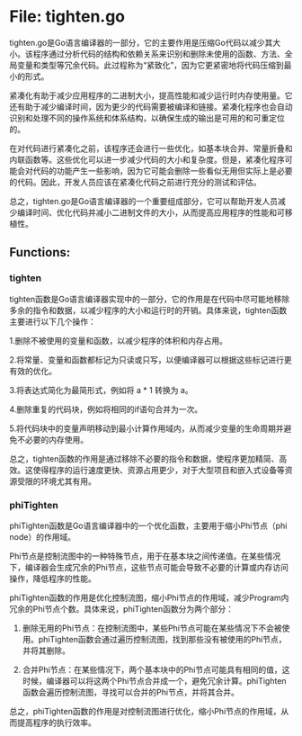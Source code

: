 # File: tighten.go

tighten.go是Go语言编译器的一部分，它的主要作用是压缩Go代码以减少其大小。该程序通过分析代码的结构和依赖关系来识别和删除未使用的函数、方法、全局变量和类型等冗余代码。此过程称为“紧致化”，因为它更紧密地将代码压缩到最小的形式。

紧凑化有助于减少应用程序的二进制大小，提高性能和减少运行时内存使用量。它还有助于减少编译时间，因为更少的代码需要被编译和链接。紧凑化程序也会自动识别和处理不同的操作系统和体系结构，以确保生成的输出是可用的和可重定位的。

在对代码进行紧凑化之前，该程序还会进行一些优化，如基本块合并、常量折叠和内联函数等。这些优化可以进一步减少代码的大小和复杂度。但是，紧凑化程序可能会对代码的功能产生一些影响，因为它可能会删除一些看似无用但实际上是必要的代码。因此，开发人员应该在紧凑化代码之前进行充分的测试和评估。

总之，tighten.go是Go语言编译器的一个重要组成部分，它可以帮助开发人员减少编译时间、优化代码并减小二进制文件的大小，从而提高应用程序的性能和可移植性。

## Functions:

### tighten

tighten函数是Go语言编译器实现中的一部分，它的作用是在代码中尽可能地移除多余的指令和数据，以减少程序的大小和运行时的开销。具体来说，tighten函数主要进行以下几个操作：

1.删除不被使用的变量和函数，以减少程序的体积和内存占用。

2.将常量、变量和函数都标记为只读或只写，以便编译器可以根据这些标记进行更有效的优化。

3.将表达式简化为最简形式，例如将 a * 1 转换为 a。

4.删除重复的代码块，例如将相同的if语句合并为一次。

5.将代码块中的变量声明移动到最小计算作用域内，从而减少变量的生命周期并避免不必要的内存使用。

总之，tighten函数的作用是通过移除不必要的指令和数据，使程序更加精简、高效。这使得程序的运行速度更快、资源占用更少，对于大型项目和嵌入式设备等资源受限的环境尤其有用。



### phiTighten

phiTighten函数是Go语言编译器中的一个优化函数，主要用于缩小Phi节点（phi node）的作用域。

Phi节点是控制流图中的一种特殊节点，用于在基本块之间传递值。在某些情况下，编译器会生成冗余的Phi节点，这些节点可能会导致不必要的计算或内存访问操作，降低程序的性能。

phiTighten函数的作用是优化控制流图，缩小Phi节点的作用域，减少Program内冗余的Phi节点个数。具体来说，phiTighten函数分为两个部分：

1. 删除无用的Phi节点：在控制流图中，某些Phi节点可能在某些情况下不会被使用。phiTighten函数会通过遍历控制流图，找到那些没有被使用的Phi节点，并将其删除。

2. 合并Phi节点：在某些情况下，两个基本块中的Phi节点可能具有相同的值，这时候，编译器可以将这两个Phi节点合并成一个，避免冗余计算。phiTighten函数会遍历控制流图，寻找可以合并的Phi节点，并将其合并。

总之，phiTighten函数的作用是对控制流图进行优化，缩小Phi节点的作用域，从而提高程序的执行效率。




